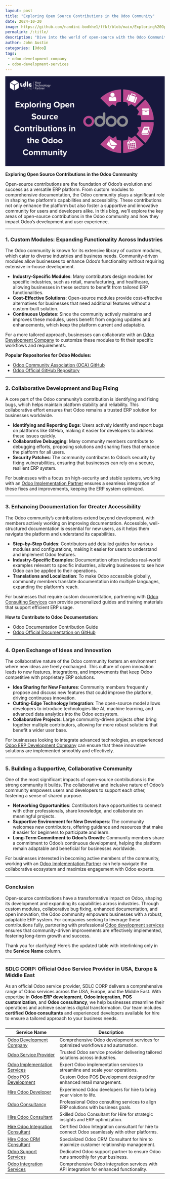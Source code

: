 ```yaml
---
layout: post
title: "Exploring Open Source Contributions in the Odoo Community"
date: 2024-10-20
image: https://github.com/nandini-bodkhe1/ffkf/blob/main/Exploring%20Open%20Source%20Contributions%20in%20the%20Odoo%20Community.png?raw=true
permalink: /:title/
description: "Dive into the world of open-source with the Odoo Community, where collaboration and shared ideas drive innovation and support growth for all."
author: John Austin
categories: [Odoo]
tags:
 - odoo-development-company
 - odoo-development-services
---
```

![Odoo Development](https://github.com/nandini-bodkhe1/ffkf/blob/main/Exploring%20Open%20Source%20Contributions%20in%20the%20Odoo%20Community.png?raw=true)


**Exploring Open Source Contributions in the Odoo Community**

Open-source contributions are the foundation of Odoo’s evolution and success as a versatile ERP platform. From custom modules to comprehensive documentation, the Odoo community plays a significant role in shaping the platform’s capabilities and accessibility. These contributions not only enhance the platform but also foster a supportive and innovative community for users and developers alike. In this blog, we’ll explore the key areas of open-source contributions in the Odoo community and how they impact Odoo’s development and user experience.

---

### **1\. Custom Modules: Expanding Functionality Across Industries**

The Odoo community is known for its extensive library of custom modules, which cater to diverse industries and business needs. Community-driven modules allow businesses to enhance Odoo’s functionality without requiring extensive in-house development.

* **Industry-Specific Modules**: Many contributors design modules for specific industries, such as retail, manufacturing, and healthcare, allowing businesses in these sectors to benefit from tailored ERP functionalities.  
* **Cost-Effective Solutions**: Open-source modules provide cost-effective alternatives for businesses that need additional features without a custom-built solution.  
* **Continuous Updates**: Since the community actively maintains and improves these modules, users benefit from ongoing updates and enhancements, which keep the platform current and adaptable.

For a more tailored approach, businesses can collaborate with an [Odoo Development Company](https://sdlccorp.com/services/odoo-services/odoo-development-company/) to customize these modules to fit their specific workflows and requirements.

**Popular Repositories for Odoo Modules:**

* [Odoo Community Association (OCA) GitHub](https://github.com/OCA)  
* [Odoo Official GitHub Repository](https://github.com/odoo/odoo)

---

### **2\. Collaborative Development and Bug Fixing**

A core part of the Odoo community’s contribution is identifying and fixing bugs, which helps maintain platform stability and reliability. This collaborative effort ensures that Odoo remains a trusted ERP solution for businesses worldwide.

* **Identifying and Reporting Bugs**: Users actively identify and report bugs on platforms like GitHub, making it easier for developers to address these issues quickly.  
* **Collaborative Debugging**: Many community members contribute to debugging efforts, proposing solutions and sharing fixes that enhance the platform for all users.  
* **Security Patches**: The community contributes to Odoo’s security by fixing vulnerabilities, ensuring that businesses can rely on a secure, resilient ERP system.

For businesses with a focus on high-security and stable systems, working with an [Odoo Implementation Partner](https://sdlccorp.com/services/odoo-services/odoo-erp-development-company/) ensures a seamless integration of these fixes and improvements, keeping the ERP system optimized.

---

### **3\. Enhancing Documentation for Greater Accessibility**

The Odoo community’s contributions extend beyond development, with members actively working on improving documentation. Accessible, well-structured documentation is essential for new users, as it helps them navigate the platform and understand its capabilities.

* **Step-by-Step Guides**: Contributors add detailed guides for various modules and configurations, making it easier for users to understand and implement Odoo features.  
* **Industry-Specific Examples**: Documentation often includes real-world examples relevant to specific industries, allowing businesses to see how Odoo can be applied to their operations.  
* **Translations and Localization**: To make Odoo accessible globally, community members translate documentation into multiple languages, expanding the platform’s reach.

For businesses that require custom documentation, partnering with [Odoo Consulting Services](https://sdlccorp.com/services/odoo-services/odoo-consulting-services/) can provide personalized guides and training materials that support efficient ERP usage.

**How to Contribute to Odoo Documentation:**

* Odoo Documentation Contribution Guide  
* [Odoo Official Documentation on GitHub](https://github.com/odoo/documentation)

---

### **4\. Open Exchange of Ideas and Innovation**

The collaborative nature of the Odoo community fosters an environment where new ideas are freely exchanged. This culture of open innovation leads to new features, integrations, and improvements that keep Odoo competitive with proprietary ERP solutions.

* **Idea Sharing for New Features**: Community members frequently propose and discuss new features that could improve the platform, driving continuous innovation.  
* **Cutting-Edge Technology Integration**: The open-source model allows developers to introduce technologies like AI, machine learning, and advanced data analytics into the Odoo ecosystem.  
* **Collaborative Projects**: Large community-driven projects often bring together multiple contributors, allowing for more robust solutions that benefit a wider user base.

For businesses looking to integrate advanced technologies, an experienced [Odoo ERP Development Company](https://sdlccorp.com/services/odoo-services/odoo-development-company/) can ensure that these innovative solutions are implemented smoothly and effectively.

---

### **5\. Building a Supportive, Collaborative Community**

One of the most significant impacts of open-source contributions is the strong community it builds. The collaborative and inclusive nature of Odoo’s community empowers users and developers to support each other, fostering a sense of shared purpose.

* **Networking Opportunities**: Contributors have opportunities to connect with other professionals, share knowledge, and collaborate on meaningful projects.  
* **Supportive Environment for New Developers**: The community welcomes new contributors, offering guidance and resources that make it easier for beginners to participate and learn.  
* **Long-Term Commitment to Odoo’s Growth**: Community members share a commitment to Odoo’s continuous development, helping the platform remain adaptable and beneficial for businesses worldwide.

For businesses interested in becoming active members of the community, working with an [Odoo Implementation Partner](https://sdlccorp.com/services/odoo-services/odoo-erp-development-company/) can help navigate the collaborative ecosystem and maximize engagement with Odoo experts.

---

### **Conclusion**

Open-source contributions have a transformative impact on Odoo, shaping its development and expanding its capabilities across industries. Through custom modules, collaborative bug fixing, enhanced documentation, and open innovation, the Odoo community empowers businesses with a robust, adaptable ERP system. For companies seeking to leverage these contributions fully, partnering with professional [Odoo development services](https://sdlccorp.com/services/odoo-services/) ensures that community-driven improvements are effectively implemented, fostering long-term growth and success.

Thank you for clarifying\! Here’s the updated table with interlinking only in the **Service Name** column.

---

### **SDLC CORP: Official Odoo Service Provider in USA, Europe & Middle East**

As an official Odoo service provider, SDLC CORP delivers a comprehensive range of Odoo services across the USA, Europe, and the Middle East. With expertise in **Odoo ERP development**, **Odoo integration**, **POS customization**, and **Odoo consultancy**, we help businesses streamline their operations and achieve seamless digital transformation. Our team includes **certified Odoo consultants** and experienced developers available for hire to ensure a tailored approach to your business needs.

### 

| Service Name | Description |
| ----- | ----- |
| [Odoo Development Company](https://sdlccorp.com/services/odoo-services/odoo-development-company/) | Comprehensive Odoo development services for optimized workflows and automation. |
| [Odoo Service Provider](https://sdlccorp.com/services/odoo-services/) | Trusted Odoo service provider delivering tailored solutions across industries. |
| [Odoo Implementation Services](https://sdlccorp.com/services/odoo-services/odoo-erp-development-company/) | Expert Odoo implementation services to streamline and scale your operations. |
| [Odoo POS Development](https://sdlccorp.com/services/odoo-services/odoo-pos-development-company/) | Custom Odoo POS Development designed for enhanced retail management. |
| [Hire Odoo Developer](https://sdlccorp.com/services/hire/hire-odoo-developer/) | Experienced Odoo developers for hire to bring your vision to life. |
| [Odoo Consultancy](https://sdlccorp.com/services/odoo-services/odoo-consulting-services/) | Professional Odoo consulting services to align ERP solutions with business goals. |
| [Hire Odoo Consultant](https://sdlccorp.com/services/hire/hire-odoo-business-consultant/) | Skilled Odoo Consultant for Hire for strategic insights and ERP optimization. |
| [Hire Odoo Integration Consultant](https://sdlccorp.com/services/hire/hire-odoo-integration-consultant/) | Certified Odoo Integration consultant for hire to connect Odoo seamlessly with other platforms. |
| [Hire Odoo CRM Consultant](https://sdlccorp.com/services/hire/hire-odoo-crm-consultant/) | Specialized Odoo CRM Consultant for hire to maximize customer relationship management. |
| [Odoo Support Services](https://sdlccorp.com/services/odoo-services/odoo-support-services/) | Dedicated Odoo support partner to ensure Odoo runs smoothly for your business. |
| [Odoo Integration Services](https://sdlccorp.com/services/odoo-services/odoo-custom-integration-company/) | Comprehensive Odoo integration services with API integration for enhanced functionality. |
